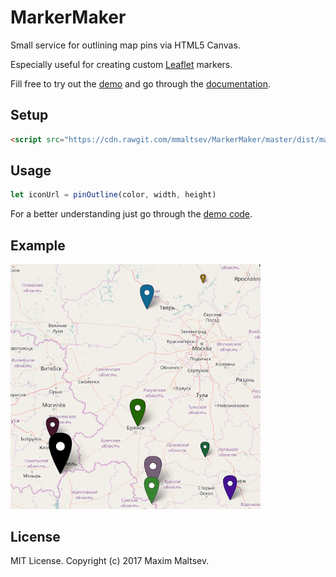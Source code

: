 # MarkerMaker
Small service for outlining map pins via HTML5 Canvas.

Especially useful for creating custom [Leaflet](http://leafletjs.com/) markers.

Fill free to try out the [demo](https://mmaltsev.github.io/MarkerMaker/example/) and go through the [documentation](https://mmaltsev.github.io/MarkerMaker/docs/).

## Setup
```html
<script src="https://cdn.rawgit.com/mmaltsev/MarkerMaker/master/dist/marker-maker.v1.min.js"></script>
```

## Usage
```javascript
let iconUrl = pinOutline(color, width, height)
```
For a better understanding just go through the [demo code](index.html).

## Example
<img src="example/example.png" width="400" />

## License
MIT License. Copyright (c) 2017 Maxim Maltsev.
